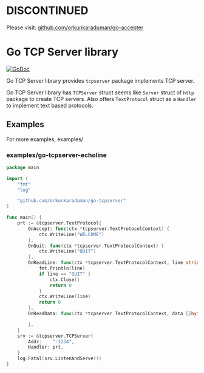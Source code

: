 # DISCONTINUED

Please visit: [github.com/orkunkaraduman/go-accepter](https://github.com/orkunkaraduman/go-accepter)

# Go TCP Server library

[![GoDoc](https://godoc.org/github.com/orkunkaraduman/go-tcpserver?status.svg)](https://godoc.org/github.com/orkunkaraduman/go-tcpserver)

Go TCP Server library provides `tcpserver` package implements TCP server.

Go TCP Server library has `TCPServer` struct
seems like `Server` struct of `http` package to create TCP servers. Also offers
`TextProtocol` struct as a `Handler` to implement text based protocols.

## Examples

For more examples, examples/

### examples/go-tcpserver-echoline

```go
package main

import (
	"fmt"
	"log"

	"github.com/orkunkaraduman/go-tcpserver"
)

func main() {
	prt := &tcpserver.TextProtocol{
		OnAccept: func(ctx *tcpserver.TextProtocolContext) {
			ctx.WriteLine("WELCOME")
		},
		OnQuit: func(ctx *tcpserver.TextProtocolContext) {
			ctx.WriteLine("QUIT")
		},
		OnReadLine: func(ctx *tcpserver.TextProtocolContext, line string) int {
			fmt.Println(line)
			if line == "QUIT" {
				ctx.Close()
				return 0
			}
			ctx.WriteLine(line)
			return 0
		},
		OnReadData: func(ctx *tcpserver.TextProtocolContext, data []byte) {

		},
	}
	srv := &tcpserver.TCPServer{
		Addr:    ":1234",
		Handler: prt,
	}
	log.Fatal(srv.ListenAndServe())
}

```
